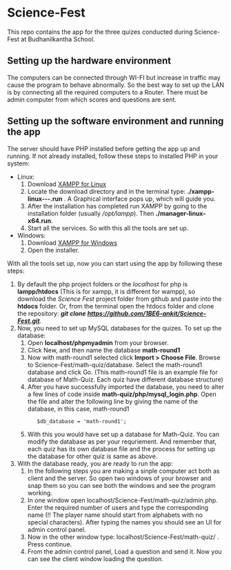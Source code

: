 # Science-Fest
This repo contains the app for the three quizes conducted during Science-Fest at Budhanilkantha School.

## Setting up the hardware environment
The computers can be connected through WI-FI but increase in traffic may cause the program to behave abnormally. So the best way to set
up the LAN is by connecting all the required computers to a Router. There must be admin computer from which scores and questions are 
sent.

## Setting up the software environment and running the app
The server should have PHP installed before getting the app up and running. If not already installed, follow these steps to installed PHP in your system:
- Linux:  
  1. Download [XAMPP for Linux](https://www.apachefriends.org/index.html)
  1. Locate the download directory and in the terminal type: **./xampp-linux---.run** . A Graphical interface pops up, which will guide you.
  1. After the installation has completed run XAMPP by going to the installation folder (usually _/opt/lampp_). Then  **./manager-linux-x64.run**.
  1. Start all the services. So with this all the tools are set up. 
- Windows:
  1. Download [XAMPP for Windows](https://www.apachefriends.org/index.html)
  1. Open the installer.

With all the tools set up, now you can start using the app by following these steps:
  1. By default the php project folders or the _localhost_ for php is **lampp/htdocs** (This is for xampp, it is different for wampp), so download the _Science Fest_ project folder from github and paste into the **htdocs** folder. Or, from the terminal open the htdocs folder and clone the repository: _**git clone https://github.com/1BE6-ankit/Science-Fest.git**_.  
  1. Now, you need to set up MySQL databases for the quizes. To set up the database:
      1. Open __localhost/phpmyadmin__ from your browser.
      1. Click New, and then name the database **math-round1**
      1. Now with math-round1 selected click __Import > Choose File__. Browse to Science-Fest/math-quiz/database. Select the math-round1 database and click Go. (This math-round1 file is an example file for database of Math-Quiz. Each quiz have different database structure)
      1. After you have successfully imported the database, you need to alter a few lines of code inside __math-quiz/php/mysql_login.php__. Open the file and alter the following line by giving the name of the database, in this case, math-round1
         ```
            $db_database = 'math-round1';
         ```
       1. With this you would have set up a database for Math-Quiz. You can modify the database as per your requriement. And remember that, each quiz has its own database file and the process for setting up the database for other quiz is same as above.
  1. With the database ready, you are ready to run the app:
      1. In the following steps you are making a sinple computer act both as client and the server. So open two windows of your browser and snap them so you can see both the windows and see the program working.
      1. In one window open localhost/Science-Fest/math-quiz/admin.php. Enter the required number of users and type the corresponding name (!! The player name should start from alphabets with no special characters). After typing the names you should see an UI for admin control panel. 
      1. Now in the other window type: localhost/Science-Fest/math-quiz/ . Press continue.
      1. From the admin control panel, Load a question and send it. Now you can see the client window loading the question. 
 
       
         
